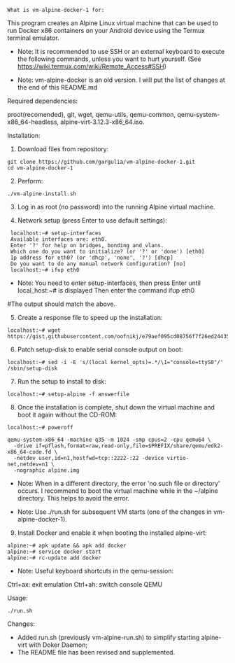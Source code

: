 	What is vm-alpine-docker-1 for:
	
This program creates an Alpine Linux virtual machine
that can be used to run Docker x86 containers on
your Android device using the Termux terminal emulator.

* Note: It is recommended to use SSH or an external
keyboard to execute the following commands, unless
you want to hurt yourself.
(See https://wiki.termux.com/wiki/Remote_Access#SSH)

* Note: vm-alpine-docker is an old version. I will put the list of
changes at the end of this README.md

Required dependencies:

proot(recomended), git, wget, qemu-utils, qemu-common,
qemu-system-x86_64-headless,
alpine-virt-3.12.3-x86_64.iso.

Installation:

1. Download files from repository:

```
git clone https://github.com/gargulia/vm-alpine-docker-1.git
cd vm-alpine-docker-1
```

2. Perform:

```
./vm-alpine-install.sh
```


3. Log in as root (no password) into the running Alpine virtual machine.

4. Network setup (press Enter to use default settings):

```
 localhost:~# setup-interfaces
 Available interfaces are: eth0.
 Enter '?' for help on bridges, bonding and vlans.
 Which one do you want to initialize? (or '?' or 'done') [eth0] 
 Ip address for eth0? (or 'dhcp', 'none', '?') [dhcp] 
 Do you want to do any manual network configuration? [no] 
 localhost:~# ifup eth0
```
* Note: You need to enter setup-interfaces,
then press Enter until local_host:~# is displayed
Then enter the command ifup eth0

#The output should match the above.

5. Create a response file to speed up the installation:

```
localhost:~# wget https://gist.githubusercontent.com/oofnikj/e79aef095cd08756f7f26ed244355d62/raw/answerfile
```

6. Patch setup-disk to enable serial console output on boot:

```
localhost:~# sed -i -E 's/(local kernel_opts)=.*/\1="console=ttyS0"/' /sbin/setup-disk
```

7. Run the setup to install to disk:

```
localhost:~# setup-alpine -f answerfile
```

8. Once the installation is complete, shut down
the virtual machine and boot it again without the CD-ROM:

```
localhost:~# poweroff

qemu-system-x86_64 -machine q35 -m 1024 -smp cpus=2 -cpu qemu64 \
  -drive if=pflash,format=raw,read-only,file=$PREFIX/share/qemu/edk2-x86_64-code.fd \
  -netdev user,id=n1,hostfwd=tcp::2222-:22 -device virtio-net,netdev=n1 \
  -nographic alpine.img
```

* Note: When in a different directory,
the error 'no such file or directory' occurs. I recommend
to boot the virtual machine while in the ~/alpine directory. This helps to avoid the error.

* Note: Use ./run.sh for subsequent VM
starts (one of the changes  in vm-alpine-docker-1).

9. Install Docker and enable it when booting
the installed alpine-virt:

```
alpine:~# apk update && apk add docker
alpine:~# service docker start
alpine:~# rc-update add docker
```

* Note: Useful keyboard shortcuts in the qemu-session:

Ctrl+ax: exit emulation
Ctrl+ah: switch console QEMU

Usage:

```
./run.sh
```

Changes: 

 - Added run.sh (previously vm-alpine-run.sh) to simplify starting alpine-virt with Doker Daemon;
 - The README file has been revised and supplemented.
